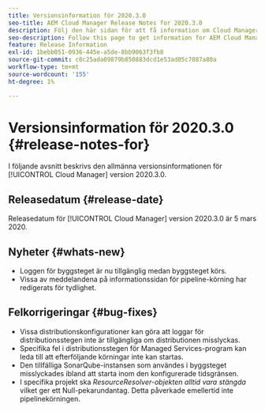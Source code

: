 ```yaml
---
title: Versionsinformation för 2020.3.0
seo-title: AEM Cloud Manager Release Notes for 2020.3.0
description: Följ den här sidan för att få information om Cloud Manager version 2020.3.0
seo-description: Follow this page to get information for AEM Cloud Manager Release 2020.3.0
feature: Release Information
exl-id: 1bebb051-0936-445e-a5de-8bb9063f3fb8
source-git-commit: c0c25ada09879b850883dcd1e53ad05c7087a80a
workflow-type: tm+mt
source-wordcount: '155'
ht-degree: 1%

---
```


# Versionsinformation för 2020.3.0 {#release-notes-for}

I följande avsnitt beskrivs den allmänna versionsinformationen för [!UICONTROL Cloud Manager] version 2020.3.0.

## Releasedatum {#release-date}

Releasedatum för [!UICONTROL Cloud Manager] version 2020.3.0 är 5 mars 2020.

## Nyheter {#whats-new}

* Loggen för byggsteget är nu tillgänglig medan byggsteget körs.
* Vissa av meddelandena på informationssidan för pipeline-körning har redigerats för tydlighet.

## Felkorrigeringar {#bug-fixes}

* Vissa distributionskonfigurationer kan göra att loggar för distributionsstegen inte är tillgängliga om distributionen misslyckas.
* Specifika fel i distributionsstegen för Managed Services-program kan leda till att efterföljande körningar inte kan startas.
* Den tillfälliga SonarQube-instansen som användes i byggsteget misslyckades ibland att starta inom den konfigurerade tidsgränsen.
* I specifika projekt ska *ResourceResolver-objekten alltid vara stängda* vilket ger ett Null-pekarundantag. Detta påverkade emellertid inte pipelinekörningen.
